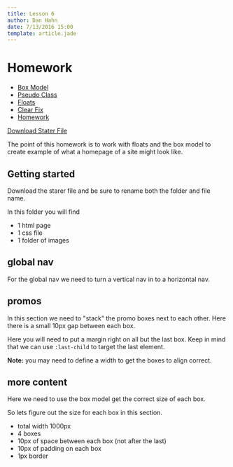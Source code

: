 ```yaml
---
title: Lesson 6
author: Dan Hahn
date: 7/13/2016 15:00
template: article.jade
---
```


# Homework

* [Box Model]()
* [Pseudo Class](pseudo.html)
* [Floats](floats.html)
* [Clear Fix](clear-fix.html)
* [Homework](homework.html)

[Download Stater File](homework6_yourname.zip)

The point of this homework is to work with floats and the box model to create example of what a homepage of a site might look like.

## Getting started

Download the starer file and be sure to rename both the folder and file name.

In this folder you will find

* 1 html page
* 1 css file
* 1 folder of images

## global nav

For the global nav we need to turn a vertical nav in to a horizontal nav.

## promos

In this section we need to "stack" the promo boxes next to each other.  Here there is a small 10px gap between each box.  

Here you will need to put a margin right on all but the last box.  Keep in mind that we can use `:last-child` to target the last element.

**Note:** you may need to define a width to get the boxes to align correct.

## more content

Here we need to use the box model get the correct size of each box.  

So lets figure out the size for each box in this section.  

* total width 1000px
* 4 boxes
* 10px of space between each box (not after the last)
* 10px of padding on each box
* 1px border

<div class="homework-view" data-lesson="lesson6"></div>
